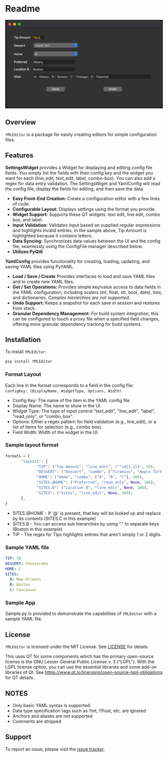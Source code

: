 # Readme

<img width="622" alt="sample" src="https://github.com/corb555/YMLEditor/blob/62749ffe58806449d0adba7040e1157ae4b184c2/images/YMLEditor.png?raw=true">

## Overview

`YMLEditor` is a package for easily creating editors for simple configuration files.  

## Features

**SettingsWidget** provides a Widget for displaying and editing config file fields. You
simply list the fields with their config key and the widget you want for each (line_edit, text_edit, label,
combo-box). You can also add a regex for data entry validation. The SettingsWiget and YamlConfig  will
read the config file, display the fields for editing, and then save the data.

- **Easy Front-End Creation:** Create a configuration editor with a few lines of code.
- **Configurable Layout:** Displays settings using the format you provide.
- **Widget Support:** Supports these QT widgets: text edit, line edit, combo box, and label.
- **Input Validation:** Validates input based on supplied regular expressions and 
highlights invalid entries. In the sample above, Tip Amount is highlighted because it contains letters.
- **Data Syncing:** Synchronizes data values between the UI and the config file, seamlessly using the
  ConfigFile manager described below.
- **Utilizes PyQt6**

**YamlConfig** provides functionality for creating, loading, updating, and saving YAML files using PyYAML.

- **Load / Save / Create** Provides interfaces to load and save YAML files and to create new YAML files.
- **Get / Set Operations:** Provides simple key/value access to data fields in the YAML configuration, including
scalars (int, float, str, bool, date), lists, and dictionaries.  _Complex  hierarchies are not supported._
- **Undo Support:** Keeps a snapshot for each save _in session_ and restores from stack.
- **Granular Dependency Management:** For build system integration, this can be configured to touch a proxy file 
when a specified field changes, offering more granular dependency tracking for build systems.

## Installation

To install `YMLEditor`:

```bash
pip install YMLEditor
```

### Format Layout

Each line in the format corresponds to a field in the config file:  
`ConfigKey: (DisplayName, WidgetType, Options, Width)`

- Config Key: The name of the item in the YAML config file
- Display Name: The name to show in the UI.
- Widget Type: The type of input control "text_edit", "line_edit", "label", "read_only", or "combo_box".
- Options: Either a regex pattern for field validation (e.g., line_edit), 
       or a list of items for selection (e.g., combo box).
- Field Width: Width of the widget in the UI.

### Sample layout format

```python
formats = {
       "layout1": {
              "TIP": ("Tip Amount", "line_edit", r'^\d{1,2}$', 50),
              "DESSERT": ("Dessert", "combo", ["Tiramisu", "Apple Tart", "Cheesecake"], 200),
              "HOME": ("Home", "combo", ["A", "B", "C"], 200),   
              "SITES.@HOME": ("Preferred", "read_only", None, 180),
              "SITES.B": ("Location B", "line_edit", None, 180), 
              "SITES": ("Sites", "line_edit", None, 300),
       },
}
```
- SITES.@HOME - If '@' is present, that key will be looked up and replace by its contents (SITES.C in this example)
- SITES.B - You can access sub hierarchies by using "." to separate keys (Boston in this example)
- TIP - The regex for Tips highlights entries that aren't simply 1 or 2 digits.

### Sample YAML file

```yaml
TIP: 18
DESSERT: Cheesecake
HOME: C
SITES:
  A: New Orleans
  B: Boston
  C: Vancouver
  ```

### Sample App

Sample.py is provided to demonstrate the capabilities of `YMLEditor` with a sample YAML file.

## License

`YMLEditor` is licensed under the MIT License. See [LICENSE](LICENSE) for details.  

This uses QT for some components which has the primary open-source license is the GNU Lesser General Public License v. 3 (“LGPL”). 
With the LGPL license option, you can use the essential libraries and some add-on libraries of Qt.
See https://www.qt.io/licensing/open-source-lgpl-obligations for QT details.

## NOTES
- Only basic YAML syntax is supported:
- Data type specification tags such as !!int, !!float, etc. are ignored
- Anchors and aliases are not supported
- Comments are stripped

## Support
To report an issue, please visit the [issue tracker](https://github.com/corb555/YMLEditor/issues).